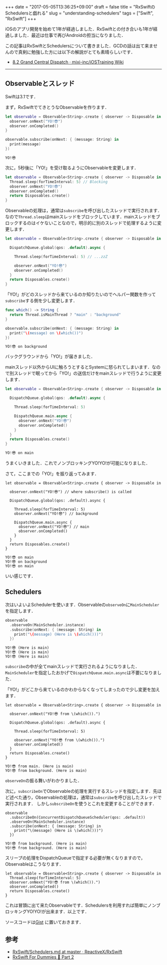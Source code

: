 +++
date = "2017-05-05T13:36:25+09:00"
draft = false
title = "RxSwiftのSchedulersと戯れる"
slug = "understanding-schedulers"
tags = ["Swift", "RxSwift"]
+++

iOSのアプリ開発を始めて1年が経過しました．RxSwiftとの付き合いも1年が経過しました．最近は仕事で再びAndroidの担当になりました．

この記事はRxSwiftとSchedulersについて書きました．GCDの話は出て来ませんので真剣に勉強した方には以下の解説がとても素晴らしいです．

- [8.2 Grand Central Dispatch · mixi-inc/iOSTraining Wiki](https://github.com/mixi-inc/iOSTraining/wiki/8.2-Grand-Central-Dispatch)

---

## Observableとスレッド

Swiftは3.1です．

まず，RxSwiftでてきとうなObservableを作ります．

```Swift
let observable = Observable<String>.create { observer -> Disposable in
  observer.onNext("YO!😎")
  observer.onCompleted()
}
```

```Swift
observable.subscribe(onNext: { (message: String) in
  print(message)
})
```

```
YO!😎
```

次に，5秒後に「YO!」を受け取るようにObservableを変更します．

```Swift
let observable = Observable<String>.create { observer -> Disposable in
  Thread.sleep(forTimeInterval: 5) // Blocking
  observer.onNext("YO!😎")
  observer.onCompleted()
  return Disposables.create()
}
```

Observableの処理は，通常は`subscribe`を呼び出したスレッドで実行されます．
なので`Thread.sleep`はmainスレッドをブロックしています．mainスレッドをブロックするのはイケないことなので，明示的に別のスレッドで処理するように変更します．

```Swift
let observable = Observable<String>.create { observer -> Disposable in

  DispatchQueue.global(qos: .default).async {

    Thread.sleep(forTimeInterval: 5) // ...zzZ

    observer.onNext("YO!😎")
    observer.onCompleted()
  }
  return Disposables.create()
}
```

「YO!」がどのスレッドから来ているのか知りたいのでヘルパー関数を作って`subscribe`する側を少し変更します．

```Swift
func which() -> String {
  return Thread.isMainThread ? "main" : "background"
}
```

```Swift
observable.subscribe(onNext: { (message: String) in
  print("\(message) on \(which())")
})
```

```
YO!😎 on background
```

バックグラウンドから「YO!」が届きました．

mainスレッド以外からUIに触ろうとするとSystemに怒られてしまいます．なので別スレッドで眠ってから「YO!」の送信だけをmainスレッドで行うように変更します．

```Swift
let observable = Observable<String>.create { observer -> Disposable in

  DispatchQueue.global(qos: .default).async {

    Thread.sleep(forTimeInterval: 5)

    DispatchQueue.main.async {
      observer.onNext("YO!😎")
      observer.onCompleted()
    }
  }
  return Disposables.create()
}
```

```Swift
YO!😎 on main
```

うまくいきました．これでノンブロッキングYO!YO!が可能になりました．

さて，ここまでの「YO!」を振り返ってみます．

```
let observable = Observable<String>.create { observer -> Disposable in

  observer.onNext("YO!😎") // where subscribe() is called

  DispatchQueue.global(qos: .default).async {

    Thread.sleep(forTimeInterval: 5)
    observer.onNext("YO!😎") // background

    DispatchQueue.main.async {
      observer.onNext("YO!😎") // main
      observer.onCompleted()
    }
  }
  return Disposables.create()
}
```

```
YO!😎 on main
YO!😎 on background
YO!😎 on main
```


いい感じです．

## Schedulers

次はいよいよSchedulerを使います．Observableの`observeOn`に`MainScheduler`を指定します．

```Swift
observable
  .observeOn(MainScheduler.instance)
  .subscribe(onNext: { (message: String) in
    print("\(message) (Here is \(which()))")
  })
```

```
YO!😎 (Here is main)
YO!😎 (Here is main)
YO!😎 (Here is main)
```

`subscribe`の中が全てmainスレッドで実行されるようになりました．`MainScheduler`を指定したおかげで`DispatchQueue.main.async`は不要になりました．

「YO!」がどこから来ているのかわからなくなってしまったので少し変更を加えます．

```
let observable = Observable<String>.create { observer -> Disposable in

  observer.onNext("YO!😎 from \(which()).")

  DispatchQueue.global(qos: .default).async {

    Thread.sleep(forTimeInterval: 5)

    observer.onNext("YO!😎 from \(which()).")
    observer.onCompleted()
  }
  return Disposables.create()
}
```

```
YO!😎 from main. (Here is main)
YO!😎 from background. (Here is main)
```

`observeOn`の振る舞いがわかりました．

次に，`subscribeOn`でObservableの処理を実行するスレッドを指定します．先ほど述べた通り，Observableの処理は，通常は`subscribe`を呼び出したスレッドで実行されます．
しかし`subscribeOn`を使うとこれを変更することができます．

```
observable
  .subscribeOn(ConcurrentDispatchQueueScheduler(qos: .default))
  .observeOn(MainScheduler.instance)
  .subscribe(onNext: { (message: String) in
    print("\(message) (Here is \(which()))")
  })
```

```
YO!😎 from background. (Here is main)
YO!😎 from background. (Here is main)
```

スリープの処理をDispatchQueueで指定する必要が無くなりますので，Observableはこうなります．

```
let observable = Observable<String>.create { observer -> Disposable in
  Thread.sleep(forTimeInterval: 5)
  observer.onNext("YO!😎 from \(which()).")
  observer.onCompleted()
  return Disposables.create()
}
```

これは冒頭に出て来たObservableです．Schedulersを利用すれば簡単にノンブロッキングYO!YO!が出来ます．以上です．

ソースコードは[Gist](https://gist.github.com/chooblarin/a041328422870581c616f32717d80393) に置いておきます．

## 参考
- [RxSwift/Schedulers.md at master · ReactiveX/RxSwift](https://github.com/ReactiveX/RxSwift/blob/master/Documentation/Schedulers.md)
- [RxSwift For Dummies 🐥 Part 2](http://swiftpearls.com/RxSwift-for-dummies-2-Operators.html)
